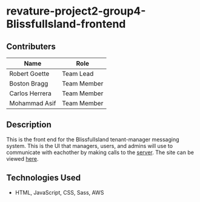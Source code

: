 # revature-project2-group4-BlissfulIsland-frontend

## Contributers
| Name          | Role         |
|---------------|--------------|
| Robert Goette | Team Lead    |
| Boston Bragg  | Team Member  |
| Carlos Herrera| Team Member  |
| Mohammad Asif | Team Member  |

## Description
This is the front end for the BlissfulIsland tenant-manager messaging system. This is the UI that managers, users, and admins will use to communicate with eachother by making calls to the [server](https://github.com/robertjgoette/revature-project2-group4-BlissfulIsland-backend). The site can be viewed [here](https://2105batch-project2-group4.s3.us-east-2.amazonaws.com/index.html).

## Technologies Used
- HTML, JavaScript, CSS, Sass, AWS
